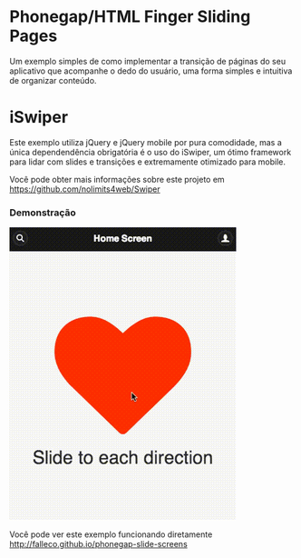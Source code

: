 # Phonegap/HTML Finger Sliding Pages #

Um exemplo simples de como implementar a transição de páginas do seu aplicativo que acompanhe o dedo do usuário, uma forma simples e intuitiva de organizar conteúdo.

# iSwiper #

Este exemplo utiliza jQuery e jQuery mobile por pura comodidade, mas a única dependendência obrigatória é o uso do iSwiper, um ótimo framework para lidar com slides e transições e extremamente otimizado para mobile.

Você pode obter mais informações sobre este projeto em https://github.com/nolimits4web/Swiper

### Demonstração ###

![](https://raw.githubusercontent.com/falleco/phonegap-slide-screens/master/screenshots/screen-slide.gif)

Você pode ver este exemplo funcionando diretamente http://falleco.github.io/phonegap-slide-screens
